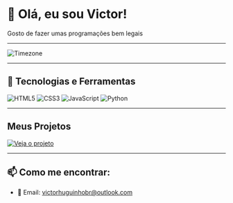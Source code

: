 # 👋 Olá, eu sou Victor!

Gosto de fazer umas programações bem legais

---

![Timezone](https://img.shields.io/badge/Fuso_Horário-America/Sao__Paulo-0D1117?style=for-the-badge&logo=github&logoColor=white)

---

## 🧰 Tecnologias e Ferramentas

![HTML5](https://img.shields.io/badge/HTML5-E34F26?logo=html5&logoColor=fff&style=flat)
![CSS3](https://img.shields.io/badge/CSS3-1572B6?logo=css3&logoColor=fff&style=flat)
![JavaScript](https://img.shields.io/badge/JavaScript-F7DF1E?logo=javascript&logoColor=000&style=flat)
![Python](https://img.shields.io/badge/Python-3776AB?logo=python&logoColor=fff&style=flat)

---

## Meus Projetos
[![Veja o projeto](https://img.shields.io/badge/🚀_Veja_o_projeto-AEROLOOPS.com.br-111827?style=for-the-badge)](https://aeroloops.com.br)

---


## 📫 Como me encontrar:
- 💌 Email: victorhuguinhobr@outlook.com

